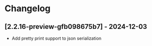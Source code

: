 # Changelog

<!-- Do not change the line immediately below this comment, the build system will replace it with the actual version and date. -->

## [2.2.16-preview-gfb098675b7] - 2024-12-03

- Add pretty print support to json serialization